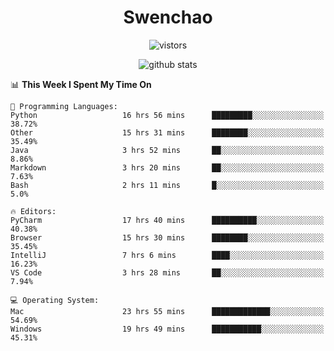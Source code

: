 <h1 align="center">Swenchao</h3>

<p align="center">
  <img src="https://visitor-badge.glitch.me/badge?page_id=Swenchao" alt="vistors" />
</p>

<p align="center">
  <img src="https://github-readme-stats.vercel.app/api?username=Swenchao&count_private=true&show_icons=true&theme=vue-dark&hide_title=true" alt="github stats" />
</p>

<!--START_SECTION:waka-->
📊 **This Week I Spent My Time On** 

```text
💬 Programming Languages: 
Python                   16 hrs 56 mins      █████████░░░░░░░░░░░░░░░░   38.72% 
Other                    15 hrs 31 mins      ████████░░░░░░░░░░░░░░░░░   35.49% 
Java                     3 hrs 52 mins       ██░░░░░░░░░░░░░░░░░░░░░░░   8.86% 
Markdown                 3 hrs 20 mins       ██░░░░░░░░░░░░░░░░░░░░░░░   7.63% 
Bash                     2 hrs 11 mins       █░░░░░░░░░░░░░░░░░░░░░░░░   5.0%

🔥 Editors: 
PyCharm                  17 hrs 40 mins      ██████████░░░░░░░░░░░░░░░   40.38% 
Browser                  15 hrs 30 mins      ████████░░░░░░░░░░░░░░░░░   35.45% 
IntelliJ                 7 hrs 6 mins        ████░░░░░░░░░░░░░░░░░░░░░   16.23% 
VS Code                  3 hrs 28 mins       ██░░░░░░░░░░░░░░░░░░░░░░░   7.94%

💻 Operating System: 
Mac                      23 hrs 55 mins      █████████████░░░░░░░░░░░░   54.69% 
Windows                  19 hrs 49 mins      ███████████░░░░░░░░░░░░░░   45.31%

```


<!--END_SECTION:waka-->
